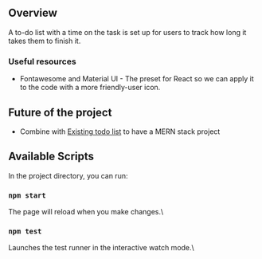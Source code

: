 ## Overview

A to-do list with a time on the task is set up for users to track how long it takes them to finish it. 

### Useful resources

- Fontawesome and Material UI -  The preset for React so we can apply it to the code with a more friendly-user icon.

## Future of the project

- Combine with [Existing todo list](https://github.com/Momonhg/Study-Todolist-JS)
 to have a MERN stack project 

## Available Scripts

In the project directory, you can run:

### `npm start`

The page will reload when you make changes.\

### `npm test`

Launches the test runner in the interactive watch mode.\
